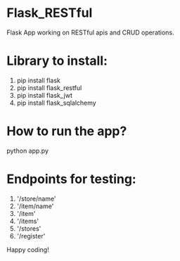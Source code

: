 # Flask_RESTful
Flask App working on RESTful apis and CRUD operations.

# Library to install:
<ol>
  <li>pip install flask</li>
  <li>pip install flask_restful</li>
  <li>pip install flask_jwt</li>
  <li>pip install flask_sqlalchemy</li>
</ol>

# How to run the app?
python app.py

# Endpoints for testing:
<ol>
  <li>'/store/name'</li>
  <li>'/item/name'</li>
  <li>'/item'</li>
  <li>'/items'</li>
  <li>'/stores'</li>
  <li>'/register'</li>
</ol>


Happy coding!

